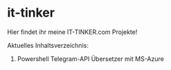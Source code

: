 # it-tinker
Hier findet ihr meine IT-TINKER.com Projekte!

Aktuelles Inhaltsverzeichnis:
1. Powershell Telegram-API Übersetzer mit MS-Azure
